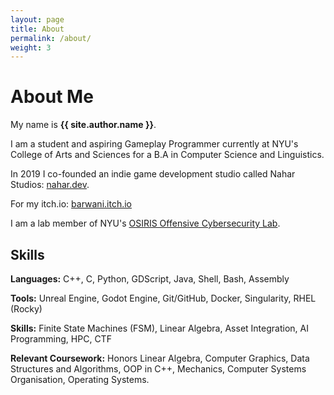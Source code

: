 ```yaml
---
layout: page
title: About
permalink: /about/
weight: 3
---
```


# **About Me**

My name is **{{ site.author.name }}**. 

I am a student and aspiring Gameplay Programmer currently at NYU's College of Arts and Sciences for a B.A in Computer Science and Linguistics. 

In 2019 I co-founded an indie game development studio called Nahar Studios: [nahar.dev](https://nahar.dev/). 

For my itch.io: [barwani.itch.io](https://barwani.itch.io)

I am a lab member of NYU's [OSIRIS Offensive Cybersecurity Lab](https://osiris.cyber.nyu.edu/).

## Skills

**Languages:** C++, C, Python, GDScript, Java, Shell, Bash, Assembly

**Tools:** Unreal Engine, Godot Engine, Git/GitHub, Docker, Singularity, RHEL (Rocky)

**Skills:** Finite State Machines (FSM), Linear Algebra, Asset Integration, AI Programming, HPC, CTF

**Relevant Coursework:** Honors Linear Algebra, Computer Graphics,
   Data Structures and Algorithms, OOP in C++, Mechanics, Computer Systems Organisation, 
   Operating Systems.